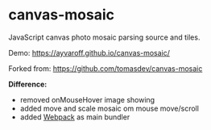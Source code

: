 # canvas-mosaic
JavaScript canvas photo mosaic parsing source and tiles.

Demo: https://ayvaroff.github.io/canvas-mosaic/

Forked from: https://github.com/tomasdev/canvas-mosaic

**Difference:**
* removed onMouseHover image showing
* added move and scale mosaic om mouse move/scroll
* added [Webpack](https://webpack.js.org) as main bundler
